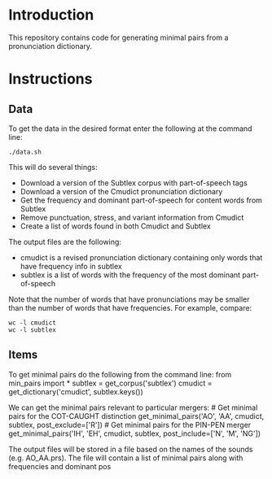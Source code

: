 # Introduction

This repository contains code for generating minimal pairs from a pronunciation
dictionary. 

# Instructions

## Data

To get the data in the desired format enter the following at the command line:

    ./data.sh

This will do several things:

* Download a version of the Subtlex corpus with part-of-speech tags
* Download a version of the Cmudict pronunciation dictionary
* Get the frequency and dominant part-of-speech for content words from Subtlex
* Remove punctuation, stress, and variant information from Cmudict
* Create a list of words found in both Cmudict and Subtlex	

The output files are the following: 

* cmudict is a revised pronunciation dictionary containing only words that have
 frequency info in subtlex
* subtlex is a list of words with the frequency of the most dominant 
part-of-speech

Note that the number of words that have pronunciations may be smaller than the
number of words that have frequencies. For example, compare:

    wc -l cmudict
    wc -l subtlex 

## Items 
	
To get minimal pairs do the following from the command line:
    from min_pairs import *
    subtlex = get_corpus('subtlex')
    cmudict = get_dictionary('cmudict', subtlex.keys())

We can get the minimal pairs relevant to particular mergers:
    # Get minimal pairs for the COT-CAUGHT distinction
    get_minimal_pairs('AO', 'AA', cmudict, subtlex, post_exclude=['R']) 
    # Get minimal pairs for the PIN-PEN merger
    get_minimal_pairs('IH', 'EH', cmudict, subtlex, post_include=['N', 'M', 'NG']) 

The output files will be stored in a file based on the names of the sounds 
(e.g. AO_AA.prs). The file will contain a list of minimal pairs along with 
frequencies and dominant pos

